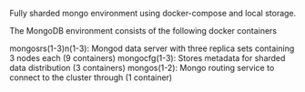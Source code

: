 Fully sharded mongo environment using docker-compose and local storage.


The MongoDB environment consists of the following docker containers

mongosrs(1-3)n(1-3): Mongod data server with three replica sets containing 3 nodes each (9 containers)
mongocfg(1-3): Stores metadata for sharded data distribution (3 containers)
mongos(1-2): Mongo routing service to connect to the cluster through (1 container)
